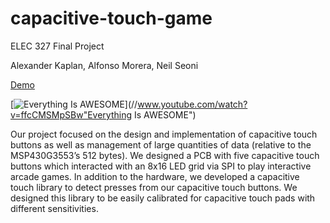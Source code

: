 # capacitive-touch-game
ELEC 327 Final Project

Alexander Kaplan,
Alfonso Morera,
Neil Seoni

[Demo](https://www.youtube.com/watch?v=ffcCMSMpSBw)

[![Everything Is AWESOME](//img.youtube.com/vi/ffcCMSMpSBw/0.jpg)](//www.youtube.com/watch?v=ffcCMSMpSBw"Everything Is AWESOME")




Our project focused on the design and implementation of capacitive 
touch buttons as well as management of large quantities of data 
(relative to the MSP430G3553’s 512 bytes). We designed a PCB with five 
capacitive touch buttons which interacted with an 8x16 LED grid via SPI to 
play interactive arcade games. In addition to the hardware, we developed a 
capacitive touch library to detect presses from our capacitive touch buttons. 
We designed this library to be easily calibrated for capacitive touch pads 
with different sensitivities.

